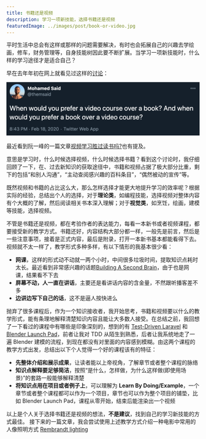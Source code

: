 ```yaml
---
title: 书籍还是视频
description: 学习一项新技能，选择书籍还是视频
featuredImage: ../images/post/book-or-video.jpg
---
```


平时生活中总会有这样或那样的问题需要解决，有时也会拓展自己的兴趣去学绘画，修车，财务管理等，自身技能树因此要不断扩展。当学习一项新技能时，什么样的学习途径才是适合自己？

早在去年年初在网上就看见过这样的[讨论](https://twitter.com/themsaid/status/1229748343464759296)：

![Tweet](../images/post/book-or-video-tweet.png)

最近看到阮一峰的一篇文章[视频学习胜过读书吗?](https://www.ruanyifeng.com/blog/2021/07/weekly-issue-166.html)也有提及。

意思是学习时，什么时候选择视频，什么时候选择书籍？看到这个讨论时，我仔细回顾了一下，在、过去新知识的获取途径中，书籍和视频占据了极大部分比重，剩下的包括“和别人沟通”，“主动查阅感兴趣的百科条目”，“偶然被动的宣传”等。

既然视频和书籍的占比这么大，那么怎样选择才能更大地提升学习的效率呢？根据实际的经验，总结出个人的选择，对于**理论类**，如编程技能，选择视频对整体内容有个大概的了解，然后阅读相关书本深入理解；对于**视觉类**，如烹饪，绘画，建模等技能，选择视频。

不管是书籍还是视频，都在考验作者的表达能力，每看一本新书或者视频课程，都要接受新的教学方式。书籍还好，内容结构大部分都一样，一般先是前言，然后是一些注意事项，接着是正式内容，最后是附录，打开一本新书基本都能看得下去。视频就不太一样了，教学形式多种多样，有以下情形的我基本很少看：

- **网课**，这样的形式动不动就一两个小时，中间很多垃圾时间，提取知识点耗时太长。最近看到非常感兴趣的话题[Building A Second Brain](https://www.buildingasecondbrain.com)，由于也是网课，结果看不下去
- **屏幕不动，人一直在讲话**，主要还是看讲话内容的含金量，不然跟听播客差不多
- **边讲边写下自己的话**，这不是逼人按快进么

抛弃了很多课程后，作为一个知识接收者，我开始思考，书籍和视频要以什么的教学形式，能有条理地解释清楚知识内容且能让大多数人接受。在总结之前，我回想了一下看过的课程中有哪些是印象深刻的，想到的有 [Test-Driven Laravel](https://course.testdrivenlaravel.com) 和 [Blender Launch Pad](https://academy.cgboost.com/p/blender-2-8-launch-pad)，前者让我对 TDD 从陌生到熟悉，后者让我系统地走了一遍 Blender 建模的流程，到现在都没有对里面的内容感到模糊。由这两个课程的教学方式出发，总结出以下个人觉得一个好的课程该有的特征：

- **先整体介绍和展示成果**，让读者能以上帝视角，了解章节或者整个课程的脉络
- **知识点解释要足够简洁**，按照“是什么，怎样做，为什么这样做(即使用场景)”的套路一般能够解释清楚
- **将知识点用在项目或者例子上**，可以理解为 **Learn By Doing/Example**，一个章节或者整个课程都可以作为一个项目，章节也可以作为整个项目的铺垫，比如 Blender Launch Pad，课程从零开始，结束后能渲染出一个视频

以上是个人关于选择书籍还是视频的想法，**不是建议**，找到自己的学习新技能的方式最佳。 接下来的一篇文章，我会尝试使用上述教学方式介绍一种电影中常用的人像照明方式 [Rembrandt lighting](https://en.wikipedia.org/wiki/Rembrandt_lighting)
